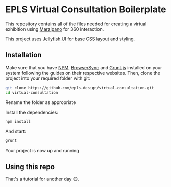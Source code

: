 # EPLS Virtual Consultation Boilerplate

This repository contains all of the files needed for creating a virtual exhibition using [Marzipano](https://www.marzipano.net/) for 360 interaction.

This project uses [Jellyfish UI](https://unofficialmatt.github.io/jellyfish/) for base CSS layout and styling.

## Installation

Make sure that you have [NPM](https://www.npmjs.com/), [BrowserSync](https://www.browsersync.io/) and [Grunt.js](https://gruntjs.com/) installed on your system following the guides on their respective websites. Then, clone the project into your required folder with git:

```bash
git clone https://github.com/epls-design/virtual-consultation.git
cd virtual-consultation
```
Rename the folder as appropriate

Install the dependencies:

```bash
npm install
```

And start:

```bash
grunt
```

Your project is now up and running

## Using this repo

That's a tutorial for another day 😉.
